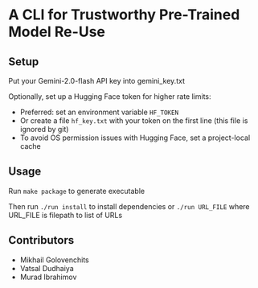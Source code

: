 # A CLI for Trustworthy Pre-Trained Model Re-Use

## Setup
Put your Gemini-2.0-flash API key into gemini_key.txt

Optionally, set up a Hugging Face token for higher rate limits:
- Preferred: set an environment variable `HF_TOKEN`
- Or create a file `hf_key.txt` with your token on the first line (this file is ignored by git)
- To avoid OS permission issues with Hugging Face, set a project-local cache

## Usage
Run ```make package``` to generate executable

Then run ```./run install``` to install dependencies or ```./run URL_FILE``` where URL_FILE is filepath to list of URLs

## Contributors
- Mikhail Golovenchits
- Vatsal Dudhaiya
- Murad Ibrahimov